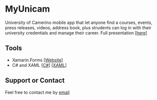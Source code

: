 # MyUnicam
University of Camerino mobile app that let anyone find a courses, events, press releases, videos, address book, plus strudents can log in with their university credentials and manage their career.
Full presentation [[here](https://www.slideshare.net/slideshow/embed_code/key/bej3thYNJEJha4)]

## Tools
- Xamarin.Forms [[Website](https://www.xamarin.com/forms)]
- C# and XAML [[C#](https://msdn.microsoft.com/en-us/library/67ef8sbd.aspx)] [[XAML](https://msdn.microsoft.com/en-us/library/cc295302.aspx)]

## Support or Contact
Feel free to contact me by [email](mailto:alciarro@gmail.com)

